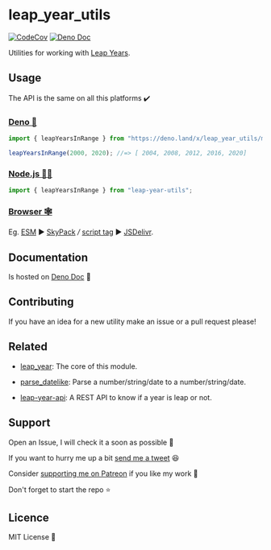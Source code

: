 # leap_year_utils

[![CodeCov](https://codecov.io/gh/UltiRequiem/leap_year_utils/branch/main/graph/badge.svg)](https://app.codecov.io/gh/UltiRequiem/leap_year_utils)
[![Deno Doc](https://doc.deno.land/badge.svg)](https://doc.deno.land/https/deno.land/x/leap_year_utils/mod.ts)

Utilities for working with
[Leap Years](https://github.com/UltiRequiem/leap-year).

## Usage

The API is the same on all this platforms ✔️

### [Deno 🦕](https://deno.land/x/leap_year_utils)

```javascript
import { leapYearsInRange } from "https://deno.land/x/leap_year_utils/mod.ts";

leapYearsInRange(2000, 2020); //=> [ 2004, 2008, 2012, 2016, 2020]
```

### [Node.js 🐢🚀](https://npmjs.com/package/leap-year-utils)

```javascript
import { leapYearsInRange } from "leap-year-utils";
```

### [Browser 🕸](https://developer.mozilla.org/en-US/docs/Glossary/Browser)

Eg. [ESM](https://developer.mozilla.org/en-US/docs/Web/JavaScript/Guide/Modules)
▶ [SkyPack](https://cdn.skypack.dev/leap-year-utils) _/_
[script tag](https://developer.mozilla.org/en-US/docs/Web/HTML/Element/script) ▶
[JSDelivr](https://cdn.jsdelivr.net/npm/leap-year-utils).

## Documentation

Is hosted on
[Deno Doc](https://doc.deno.land/https://deno.land/x/leap_year_utils/mod.ts) 📄

## Contributing

If you have an idea for a new utility make an issue or a pull request please!

## Related

- [leap_year](https://github.com/UltiRequiem/leap_year_utils): The core of this
  module.

- [parse_datelike](https://github.com/UltiRequiem/parse_datelike): Parse a
  number/string/date to a number/string/date.

- [leap-year-api](https://github.com/UltiRequiem/leap-year-api): A REST API to
  know if a year is leap or not.

## Support

Open an Issue, I will check it a soon as possible 👀

If you want to hurry me up a bit
[send me a tweet](https://twitter.com/UltiRequiem) 😆

Consider [supporting me on Patreon](https://patreon.com/UltiRequiem) if you like
my work 🚀

Don't forget to start the repo ⭐

## Licence

MIT License 📄
